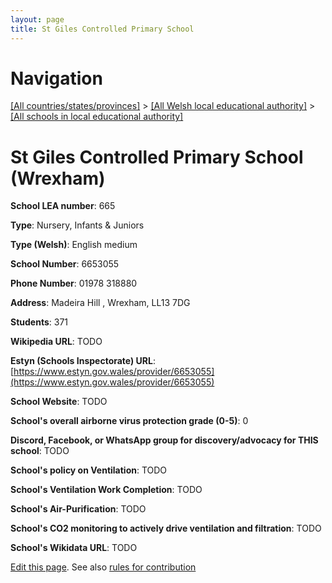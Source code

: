 ```yaml
---
layout: page
title: St Giles Controlled Primary School
---
```

# Navigation

[[All countries/states/provinces]](../../..) > [[All Welsh local educational authority]](../..) > [[All schools in local educational authority]](..)

# St Giles Controlled Primary School (Wrexham)

**School LEA number**: 665

**Type**: Nursery, Infants & Juniors

**Type (Welsh)**: English medium

**School Number**: 6653055

**Phone Number**: 01978 318880

**Address**: Madeira Hill , Wrexham, LL13 7DG

**Students**: 371

**Wikipedia URL**: TODO

**Estyn (Schools Inspectorate) URL**: [https://www.estyn.gov.wales/provider/6653055](https://www.estyn.gov.wales/provider/6653055)

**School Website**: TODO

**School's overall airborne virus protection grade (0-5)**: 0

**Discord, Facebook, or WhatsApp group for discovery/advocacy for THIS school**: TODO

**School's policy on Ventilation**: TODO

**School's Ventilation Work Completion**: TODO

**School's Air-Purification**: TODO

**School's CO2 monitoring to actively drive ventilation and filtration**: TODO

**School's Wikidata URL**: TODO




[Edit this page](https://github.com/VentilationProject/Wales/edit/prif/./Wrexham/St_Giles_Controlled_Primary_School.md). See also [rules for contribution](../../../contribution-rules/)